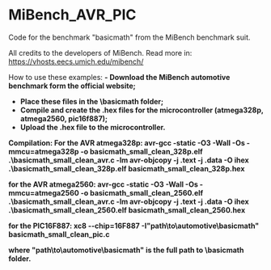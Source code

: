 # MiBench_AVR_PIC
Code for the benchmark "basicmath" from the MiBench benchmark suit.

All credits to the developers of MiBench.
Read more in: https://vhosts.eecs.umich.edu/mibench/

How to use these examples:
<b>- Download the MiBench automotive benchmark form the official website;
- Place these files in the \basicmath folder;
- Compile and create the .hex files for the microcontroller (atmega328p, atmega2560, pic16f887);
- Upload the .hex file to the microcontroller.

Compilation:
  For the AVR atmega328p:
  avr-gcc -static -O3 -Wall -Os -mmcu=atmega328p -o basicmath_small_clean_328p.elf .\basicmath_small_clean_avr.c -lm
  avr-objcopy -j .text -j .data -O ihex .\basicmath_small_clean_328p.elf basicmath_small_clean_328p.hex
  
  for the AVR atmega2560:
  avr-gcc -static -O3 -Wall -Os -mmcu=atmega2560 -o basicmath_small_clean_2560.elf .\basicmath_small_clean_avr.c -lm
  avr-objcopy -j .text -j .data -O ihex .\basicmath_small_clean_2560.elf basicmath_small_clean_2560.hex
  
  for the PIC16F887:
  xc8 --chip=16F887 -I"path\to\automotive\basicmath" basicmath_small_clean_pic.c
  
  where "path\to\automotive\basicmath" is the full path to \basicmath folder.
